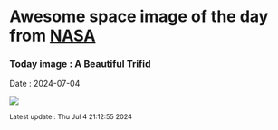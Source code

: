 
# Awesome space image of the day from [NASA](https://api.nasa.gov/)

### Today image : A Beautiful Trifid
Date : 2024-07-04

![](https://apod.nasa.gov/apod/image/2407/TrifidrecortesRGB1024.jpg)

<small>Latest update : Thu Jul  4 21:12:55 2024</small>
        
